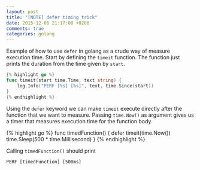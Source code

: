 ```yaml
---
layout: post
title: "[NOTE] defer timing trick"
date: 2015-12-06 21:17:00 +0200
comments: true
categories: golang
---
```


Example of how to use `defer` in golang as a crude way of measure execution time. Start by defining the `timeit` function. The function just prints the duration from the time given by `start`.

```go
{% highlight go %}
func timeit(start time.Time, text string) {
    log.Info("PERF [%s] [%s]", text, time.Since(start))
}
{% endhighlight %}
```

Using the `defer` keyword we can make `timeit` execute directly after the function that we want to measure. Passing `time.Now()` as argument gives us a timer that measures execution time for the function body.

{% highlight go %}
func timedFunction() {
    defer timeit(time.Now())
    time.Sleep(500 * time.Millisecond)
}
{% endhighlight %}

Calling `timedFunction()` should print

```
PERF [timedFunction] [500ms]
```
